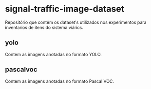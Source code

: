 # signal-traffic-image-dataset

Repositório que contêm os dataset's utilizados nos experimentos para inventarios de itens do sistema viários.

## yolo
Contem as imagens anotadas no formato YOLO.

## pascalvoc
Contem as imagens anotadas no formato Pascal VOC.
